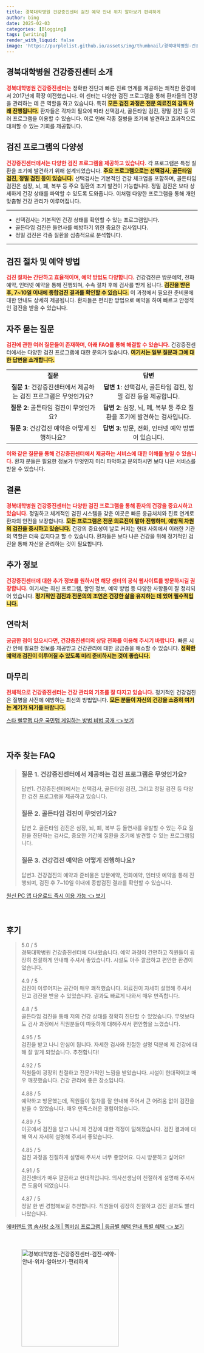 ```yaml
---
title: 경북대학병원 건강증진센터 검진 예약 안내 위치 알아보기 편리하게
author: bing
date: 2025-02-03
categories: [Blogging]
tags: [writing]
render_with_liquid: false
image: 'https://purplelist.github.io/assets/img/thumbnail/경북대학병원-건강증진센터-검진-예약-안내-위치-알아보기-편리하게.webp'
---
```



<h2 id='건강증진센터소개'>경북대학병원 건강증진센터 소개</h2>

<p><b><span style="color: #ee2323;">경북대학병원 건강증진센터는</span></b> 정확한 진단과 빠른 진료 연계를 제공하는 쾌적한 환경에서 2017년에 확장 이전했습니다. 이 센터는 다양한 검진 프로그램을 통해 환자들의 건강을 관리하는 데 큰 역할을 하고 있습니다. 특히 <b><span style="background-color: #ffe066;">모든 검진 과정은 전문 의료진의 감독 아래 진행됩니다.</span></b> 환자들은 각자의 필요에 따라 선택검사, 골든타임 검진, 정밀 검진 등 여러 프로그램을 이용할 수 있습니다. 이로 인해 각종 질병을 조기에 발견하고 효과적으로 대처할 수 있는 기회를 제공합니다.</p>

<h2 id='검진프로그램'>검진 프로그램의 다양성</h2>

<p><b><span style="color: #ee2323;">건강증진센터에서는 다양한 검진 프로그램을 제공하고 있습니다.</span></b> 각 프로그램은 특정 질환을 조기에 발견하기 위해 설계되었습니다. <b><span style="background-color: #ffe066;">주요 프로그램으로는 선택검사, 골든타임 검진, 정밀 검진 등이 있습니다.</span></b> 선택검사는 기본적인 건강 체크업을 포함하며, 골든타임 검진은 심장, 뇌, 폐, 복부 등 주요 질환의 조기 발견이 가능합니다. 정밀 검진은 보다 상세하게 건강 상태를 파악할 수 있도록 도와줍니다. 이처럼 다양한 프로그램을 통해 개인 맞춤형 건강 관리가 이루어집니다.</p>

<hr />

<ul>
    <li>선택검사는 기본적인 건강 상태를 확인할 수 있는 프로그램입니다.</li>
    <li>골든타임 검진은 돌연사를 예방하기 위한 중요한 검사입니다.</li>
    <li>정밀 검진은 각종 질환을 심층적으로 분석합니다.</li>
</ul>

<hr />

<h2 id='검진절차'>검진 절차 및 예약 방법</h2>

<p><b><span style="color: #ee2323;">검진 절차는 간단하고 효율적이며, 예약 방법도 다양합니다.</span></b> 건강검진은 방문예약, 전화예약, 인터넷 예약을 통해 진행되며, 수속 절차 후에 검사를 받게 됩니다. <b><span style="background-color: #ffe066;">검진을 받은 후, 7~10일 이내에 종합검진 결과를 확인할 수 있습니다.</span></b> 이 과정에서 필요한 준비물에 대한 안내도 상세히 제공됩니다. 환자들은 편리한 방법으로 예약을 하여 빠르고 안정적인 검진을 받을 수 있습니다.</p>

<h2 id='자주하는질문'>자주 묻는 질문</h2>

<p><b><span style="color: #ee2323;">검진에 관한 여러 질문들이 존재하며, 아래 FAQ를 통해 해결할 수 있습니다.</span></b> 건강증진센터에서는 다양한 검진 프로그램에 대한 문의가 많습니다. <b><span style="background-color: #ffe066;">여기서는 일부 질문과 그에 대한 답변을 소개합니다.</span></b></p>

<table>
    <tr>
        <td style="text-align: center; height: 17px;"><b>질문</b></td>
        <td style="text-align: center; height: 17px;"><b>답변</b></td>
    </tr>
    <tr>
        <td style="text-align: center; height: 17px;"><b>질문 1</b>: 건강증진센터에서 제공하는 검진 프로그램은 무엇인가요?</td>
        <td style="text-align: center; height: 17px;"><b>답변 1</b>: 선택검사, 골든타임 검진, 정밀 검진 등을 제공합니다.</td>
    </tr>
    <tr>
        <td style="text-align: center; height: 17px;"><b>질문 2</b>: 골든타임 검진이 무엇인가요?</td>
        <td style="text-align: center; height: 17px;"><b>답변 2</b>: 심장, 뇌, 폐, 복부 등 주요 질환을 조기에 발견하는 검사입니다.</td>
    </tr>
    <tr>
        <td style="text-align: center; height: 17px;"><b>질문 3</b>: 건강검진 예약은 어떻게 진행하나요?</td>
        <td style="text-align: center; height: 17px;"><b>답변 3</b>: 방문, 전화, 인터넷 예약 방법이 있습니다.</td>
    </tr>
</table>

<p><b><span style="color: #ee2323;">이와 같은 질문을 통해 건강증진센터에서 제공하는 서비스에 대한 이해를 높일 수 있습니다.</span></b> 환자 분들은 필요한 정보가 무엇인지 미리 파악하고 문의하시면 보다 나은 서비스를 받을 수 있습니다.</p>

<h2 id='결론'>결론</h2>

<p><b><span style="color: #ee2323;">경북대학병원 건강증진센터는 다양한 검진 프로그램을 통해 환자의 건강을 중요시하고 있습니다.</span></b> 정밀하고 체계적인 검진 시스템을 갖춘 이곳은 빠른 응급처치와 진료 연계로 환자의 안전을 보장합니다. <b><span style="background-color: #ffe066;">모든 프로그램은 전문 의료진이 맡아 진행하며, 예방적 차원의 검진을 중시하고 있습니다.</span></b> 건강의 중요성이 날로 커지는 현대 사회에서 이러한 기관의 역할은 더욱 값지다고 할 수 있습니다. 환자들은 보다 나은 건강을 위해 정기적인 검진을 통해 자신을 관리하는 것이 필요합니다.</p>

<h2 id='추가정보'>추가 정보</h2>

<p><b><span style="color: #ee2323;">건강증진센터에 대한 추가 정보를 원하시면 해당 센터의 공식 웹사이트를 방문하시길 권장합니다.</span></b> 여기서는 최신 프로그램, 할인 정보, 예약 방법 등 다양한 사항들이 잘 정리되어 있습니다. <b><span style="background-color: #ffe066;">정기적인 검진과 전문의의 조언은 건강한 삶을 유지하는 데 있어 필수적입니다.</span></b></p>

<h2 id='연락처'>연락처</h2>

<p><b><span style="color: #ee2323;">궁금한 점이 있으시다면, 건강증진센터의 상담 전화를 이용해 주시기 바랍니다.</span></b> 빠른 시간 안에 필요한 정보를 제공받고 건강관리에 대한 궁금증을 해소할 수 있습니다. <b><span style="background-color: #ffe066;">정확한 예약과 검진이 이루어질 수 있도록 미리 준비하시는 것이 좋습니다.</span></b></p>

<h2 id='마무리'>마무리</h2>

<p><b><span style="color: #ee2323;">전체적으로 건강증진센터는 건강 관리의 기초를 잘 다지고 있습니다.</span></b> 정기적인 건강검진은 질병을 사전에 예방하는 최선의 방법입니다. <b><span style="background-color: #ffe066;">모든 분들이 자신의 건강을 소중히 여기는 계기가 되기를 바랍니다.</span></b></p>


<p><a class="click-button" title="스타 빨무맵 다운 국민맵 게임하는 방법 비법 공개" href="https://purplelist.github.io/posts/%EC%8A%A4%ED%83%80-%EB%B9%A8%EB%AC%B4%EB%A7%B5-%EB%8B%A4%EC%9A%B4-%EA%B5%AD%EB%AF%BC%EB%A7%B5-%EA%B2%8C%EC%9E%84%ED%95%98%EB%8A%94-%EB%B0%A9%EB%B2%95-%EB%B9%84%EB%B2%95-%EA%B3%B5%EA%B0%9C/" rel="dofollow">스타 빨무맵 다운 국민맵 게임하는 방법 비법 공개 👈 보기</a></p><br>
<h2 id='자주_찾는_FAQ'>자주 찾는 FAQ</h2>
<div itemscope="" itemtype="https://schema.org/FAQPage"> 
<blockquote> 
<div itemscope="" itemprop="mainEntity" itemtype="https://schema.org/Question"> 
<h3 itemprop="name">질문 1. 건강증진센터에서 제공하는 검진 프로그램은 무엇인가요?</h3> 
<div itemscope="" itemprop="acceptedAnswer" itemtype="https://schema.org/Answer"> 
<span itemprop="text"> 
<p>답변1. 건강증진센터에서는 선택검사, 골든타임 검진, 그리고 정밀 검진 등 다양한 검진 프로그램을 제공하고 있습니다.</p> 
</span> 
</div> 
</div> 
<div itemscope="" itemprop="mainEntity" itemtype="https://schema.org/Question"> 
<h3 itemprop="name">질문 2. 골든타임 검진이 무엇인가요?</h3> 
<div itemscope="" itemprop="acceptedAnswer" itemtype="https://schema.org/Answer"> 
<span itemprop="text"> 
<p>답변 2. 골든타임 검진은 심장, 뇌, 폐, 복부 등 돌연사를 유발할 수 있는 주요 질환을 진단하는 검사로, 중요한 기간에 질환을 조기에 발견할 수 있는 프로그램입니다.</p> 
</span> 
</div> 
</div> 
<div itemscope="" itemprop="mainEntity" itemtype="https://schema.org/Question"> 
<h3 itemprop="name">질문 3. 건강검진 예약은 어떻게 진행하나요?</h3> 
<div itemscope="" itemprop="acceptedAnswer" itemtype="https://schema.org/Answer"> 
<span itemprop="text"> 
<p>답변3. 건강검진의 예약과 준비물은 방문예약, 전화예약, 인터넷 예약을 통해 진행되며, 검진 후 7~10일 이내에 종합검진 결과를 확인할 수 있습니다.</p> 
</span> 
</div> 
</div> 
</blockquote> 
</div>
<p><a class="click-button" title="원신 PC 앱 다운로드 즉시 이용 가능" href="https://purplelist.github.io/posts/%EC%9B%90%EC%8B%A0-PC-%EC%95%B1-%EB%8B%A4%EC%9A%B4%EB%A1%9C%EB%93%9C-%EC%A6%89%EC%8B%9C-%EC%9D%B4%EC%9A%A9-%EA%B0%80%EB%8A%A5/" rel="dofollow">원신 PC 앱 다운로드 즉시 이용 가능 👈 보기</a></p><br>
<h2 id='후기'>후기</h2>
<div itemscope itemtype="https://schema.org/Product">
  <blockquote>
  <div itemprop="review" itemscope itemtype="https://schema.org/Review">
      <div itemprop="reviewRating" itemscope itemtype="https://schema.org/Rating"> <span itemprop="ratingValue">5.0</span> / <span itemprop="bestRating">5</span> </div>
      <span itemprop="reviewBody">경북대학병원 건강증진센터에 다녀왔습니다. 예약 과정이 간편하고 직원들이 굉장히 친절하게 안내해 주셔서 좋았습니다. 시설도 아주 깔끔하고 편안한 환경이었습니다.</span>
  </div>
  <br>
  <div itemprop="review" itemscope itemtype="https://schema.org/Review">
      <div itemprop="reviewRating" itemscope itemtype="https://schema.org/Rating"> <span itemprop="ratingValue">4.9</span> / <span itemprop="bestRating">5</span> </div>
      <span itemprop="reviewBody">검진이 이루어지는 공간이 매우 쾌적했습니다. 의료진이 자세히 설명해 주셔서 믿고 검진을 받을 수 있었습니다. 결과도 빠르게 나와서 매우 만족합니다.</span>
  </div>
  <br>
  <div itemprop="review" itemscope itemtype="https://schema.org/Review">
      <div itemprop="reviewRating" itemscope itemtype="https://schema.org/Rating"> <span itemprop="ratingValue">4.8</span> / <span itemprop="bestRating">5</span> </div>
      <span itemprop="reviewBody">골든타임 검진을 통해 저의 건강 상태를 정확히 진단할 수 있었습니다. 무엇보다도 검사 과정에서 직원분들이 따뜻하게 대해주셔서 편안함을 느꼈습니다.</span>
  </div>
  <br>
  <div itemprop="review" itemscope itemtype="https://schema.org/Review">
      <div itemprop="reviewRating" itemscope itemtype="https://schema.org/Rating"> <span itemprop="ratingValue">4.95</span> / <span itemprop="bestRating">5</span> </div>
      <span itemprop="reviewBody">검진을 받고 나니 안심이 됩니다. 자세한 검사와 친절한 설명 덕분에 제 건강에 대해 잘 알게 되었습니다. 추천합니다!</span>
  </div>
  <br>
  <div itemprop="review" itemscope itemtype="https://schema.org/Review">
      <div itemprop="reviewRating" itemscope itemtype="https://schema.org/Rating"> <span itemprop="ratingValue">4.92</span> / <span itemprop="bestRating">5</span> </div>
      <span itemprop="reviewBody">직원들이 굉장히 친절하고 전문가적인 느낌을 받았습니다. 시설이 현대적이고 매우 깨끗했습니다. 건강 관리에 좋은 장소입니다.</span>
  </div>
  <br>
  <div itemprop="review" itemscope itemtype="https://schema.org/Review">
      <div itemprop="reviewRating" itemscope itemtype="https://schema.org/Rating"> <span itemprop="ratingValue">4.88</span> / <span itemprop="bestRating">5</span> </div>
      <span itemprop="reviewBody">예약하고 방문했는데, 직원들이 절차를 잘 안내해 주어서 큰 어려움 없이 검진을 받을 수 있었습니다. 매우 만족스러운 경험이었습니다.</span>
  </div>
  <br>
  <div itemprop="review" itemscope itemtype="https://schema.org/Review">
      <div itemprop="reviewRating" itemscope itemtype="https://schema.org/Rating"> <span itemprop="ratingValue">4.89</span> / <span itemprop="bestRating">5</span> </div>
      <span itemprop="reviewBody">이곳에서 검진을 받고 나니 제 건강에 대한 걱정이 덜해졌습니다. 검진 결과에 대해 역시 자세히 설명해 주셔서 좋았습니다.</span>
  </div>
  <br>
  <div itemprop="review" itemscope itemtype="https://schema.org/Review">
      <div itemprop="reviewRating" itemscope itemtype="https://schema.org/Rating"> <span itemprop="ratingValue">4.85</span> / <span itemprop="bestRating">5</span> </div>
      <span itemprop="reviewBody">검진 과정을 친절하게 설명해 주셔서 너무 좋았어요. 다시 방문하고 싶어요!</span>
  </div>
  <br>
  <div itemprop="review" itemscope itemtype="https://schema.org/Review">
      <div itemprop="reviewRating" itemscope itemtype="https://schema.org/Rating"> <span itemprop="ratingValue">4.91</span> / <span itemprop="bestRating">5</span> </div>
      <span itemprop="reviewBody">검진센터가 매우 깔끔하고 현대적입니다. 의사선생님이 친절하게 설명해 주셔서 큰 도움이 되었습니다.</span>
  </div>
  <br>
  <div itemprop="review" itemscope itemtype="https://schema.org/Review">
      <div itemprop="reviewRating" itemscope itemtype="https://schema.org/Rating"> <span itemprop="ratingValue">4.87</span> / <span itemprop="bestRating">5</span> </div>
      <span itemprop="reviewBody">정말 한 번 경험해보길 추천합니다. 직원들이 굉장히 친절하고 검진 결과도 빨리 나왔습니다.</span>
  </div>
  </blockquote>
</div>
<p><a class="click-button" title="에버랜드 앱 솜사탕 소개 | 멤버십 프로그램 | 등급별 혜택 안내 특별 혜택" href="https://purplelist.github.io/posts/%EC%97%90%EB%B2%84%EB%9E%9C%EB%93%9C-%EC%95%B1-%EC%86%9C%EC%82%AC%ED%83%95-%EC%86%8C%EA%B0%9C-%EB%A9%A4%EB%B2%84%EC%8B%AD-%ED%94%84%EB%A1%9C%EA%B7%B8%EB%9E%A8-%EB%93%B1%EA%B8%89%EB%B3%84-%ED%98%9C%ED%83%9D-%EC%95%88%EB%82%B4-%ED%8A%B9%EB%B3%84-%ED%98%9C%ED%83%9D/" rel="dofollow">에버랜드 앱 솜사탕 소개 | 멤버십 프로그램 | 등급별 혜택 안내 특별 혜택 👈 보기</a></p><br>
<figure class="image"><img src="https://purplelist.github.io/assets/img/thumbnail/경북대학병원-건강증진센터-검진-예약-안내-위치-알아보기-편리하게.webp" alt="경북대학병원-건강증진센터-검진-예약-안내-위치-알아보기-편리하게" width="256" height="256"></figure>